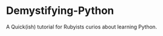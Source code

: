 Demystifying-Python
===================

A Quick(ish) tutorial for Rubyists curios about learning Python.
